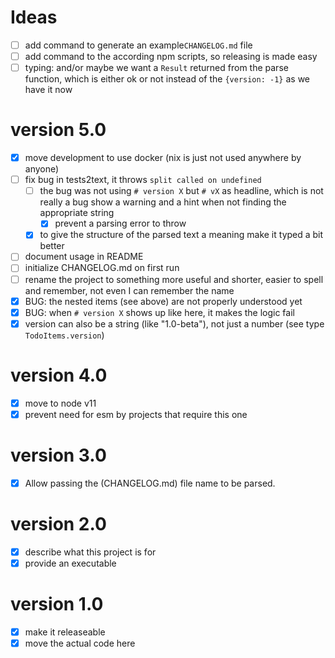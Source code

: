 # Ideas
- [ ] add command to generate an example`CHANGELOG.md` file
- [ ] add command to the according npm scripts, so releasing is made easy
- [ ] typing: and/or maybe we want a `Result` returned from the parse function, which is either ok or not
      instead of the `{version: -1}` as we have it now

# version 5.0
- [x] move development to use docker (nix is just not used anywhere by anyone)
- [ ] fix bug in tests2text, it throws `split called on undefined`
  - [ ] the bug was not using `# version X` but `# vX` as headline, which is not really a bug
        show a warning and a hint when not finding the appropriate string
    - [x] prevent a parsing error to throw    
  - [x] to give the structure of the parsed text a meaning make it typed a bit better
- [ ] document usage in README
- [ ] initialize CHANGELOG.md on first run
- [ ] rename the project to something more useful and shorter, easier to spell and remember, not even I can remember the name
- [x] BUG: the nested items (see above) are not properly understood yet
- [x] BUG: when `# version X` shows up like here, it makes the logic fail
- [x] version can also be a string (like "1.0-beta"), not just a number (see type `TodoItems.version`)

# version 4.0
- [x] move to node v11
- [x] prevent need for esm by projects that require this one

# version 3.0
- [x] Allow passing the (CHANGELOG.md) file name to be parsed.

# version 2.0
- [x] describe what this project is for
- [x] provide an executable

# version 1.0
- [x] make it releaseable
- [x] move the actual code here